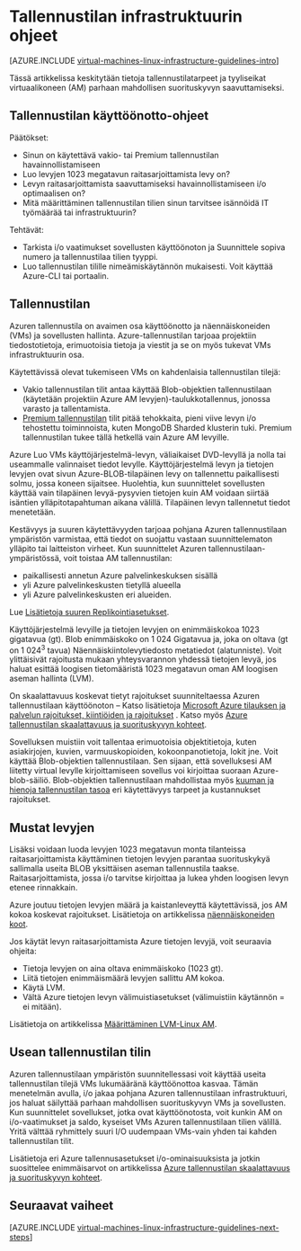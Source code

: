 <properties
    pageTitle="Tallennustilan ratkaisuja ohjeet | Microsoft Azure"
    description="Lisätietoja keskeisiä suunnittelu ja käyttöönotto ohjeita käyttöönoton Azure infrastruktuuripalvelut tallennustilan ratkaisuja."
    documentationCenter=""
    services="virtual-machines-linux"
    authors="iainfoulds"
    manager="timlt"
    editor=""
    tags="azure-resource-manager"/>

<tags
    ms.service="virtual-machines-linux"
    ms.workload="infrastructure-services"
    ms.tgt_pltfrm="vm-linux"
    ms.devlang="na"
    ms.topic="article"
    ms.date="09/08/2016"
    ms.author="iainfou"/>

# <a name="storage-infrastructure-guidelines"></a>Tallennustilan infrastruktuurin ohjeet

[AZURE.INCLUDE [virtual-machines-linux-infrastructure-guidelines-intro](../../includes/virtual-machines-linux-infrastructure-guidelines-intro.md)] 

Tässä artikkelissa keskitytään tietoja tallennustilatarpeet ja tyyliseikat virtuaalikoneen (AM) parhaan mahdollisen suorituskyvyn saavuttamiseksi.


## <a name="implementation-guidelines-for-storage"></a>Tallennustilan käyttöönotto-ohjeet

Päätökset:

- Sinun on käytettävä vakio- tai Premium tallennustilan havainnollistamiseen
- Luo levyjen 1023 megatavun raitasarjoittamista levy on?
- Levyn raitasarjoittamista saavuttamiseksi havainnollistamiseen i/o optimaalisen on?
- Mitä määrittäminen tallennustilan tilien sinun tarvitsee isännöidä IT työmäärää tai infrastruktuurin?

Tehtävät:

- Tarkista i/o vaatimukset sovellusten käyttöönoton ja Suunnittele sopiva numero ja tallennustilaa tilien tyyppi.
- Luo tallennustilan tilille nimeämiskäytännön mukaisesti. Voit käyttää Azure-CLI tai portaalin.


## <a name="storage"></a>Tallennustilan

Azuren tallennustila on avaimen osa käyttöönotto ja näennäiskoneiden (VMs) ja sovellusten hallinta. Azure-tallennustilan tarjoaa projektiin tiedostotietoja, erimuotoisia tietoja ja viestit ja se on myös tukevat VMs infrastruktuurin osa.

Käytettävissä olevat tukemiseen VMs on kahdenlaisia tallennustilan tilejä:

- Vakio tallennustilan tilit antaa käyttää Blob-objektien tallennustilaan (käytetään projektiin Azure AM levyjen)-taulukkotallennus, jonossa varasto ja tallentamista.
- [Premium tallennustilan](../storage/storage-premium-storage.md) tilit pitää tehokkaita, pieni viive levyn i/o tehostettu toiminnoista, kuten MongoDB Sharded klusterin tuki. Premium tallennustilan tukee tällä hetkellä vain Azure AM levyille.

Azure Luo VMs käyttöjärjestelmä-levyn, väliaikaiset DVD-levyllä ja nolla tai useammalle valinnaiset tiedot levylle. Käyttöjärjestelmä levyn ja tietojen levyjen ovat sivun Azure-BLOB-tilapäinen levy on tallennettu paikallisesti solmu, jossa koneen sijaitsee. Huolehtia, kun suunnittelet sovellusten käyttää vain tilapäinen levyä-pysyvien tietojen kuin AM voidaan siirtää isäntien ylläpitotapahtuman aikana välillä. Tilapäinen levyn tallennetut tiedot menetetään.

Kestävyys ja suuren käytettävyyden tarjoaa pohjana Azuren tallennustilaan ympäristön varmistaa, että tiedot on suojattu vastaan suunnittelematon ylläpito tai laitteiston virheet. Kun suunnittelet Azuren tallennustilaan-ympäristössä, voit toistaa AM tallennustilan:

- paikallisesti annetun Azure palvelinkeskuksen sisällä
- yli Azure palvelinkeskusten tietyllä alueella
- yli Azure palvelinkeskusten eri alueiden.

Lue [Lisätietoja suuren Replikointiasetukset](../storage/storage-introduction.md#replication-for-durability-and-high-availability).

Käyttöjärjestelmä levyille ja tietojen levyjen on enimmäiskokoa 1023 gigatavua (gt). Blob enimmäiskoko on 1 024 Gigatavua ja, joka on oltava (gt on 1 024<sup>3</sup> tavua) Näennäiskiintolevytiedosto metatiedot (alatunniste). Voit ylittäisivät rajoitusta mukaan yhteysvarannon yhdessä tietojen levyä, jos haluat esittää loogisen tietomääristä 1023 megatavun oman AM loogisen aseman hallinta (LVM).

On skaalattavuus koskevat tietyt rajoitukset suunniteltaessa Azuren tallennustilaan käyttöönoton – Katso lisätietoja [Microsoft Azure tilauksen ja palvelun rajoitukset, kiintiöiden ja rajoitukset](azure-subscription-service-limits.md#storage-limits) . Katso myös [Azure tallennustilan skaalattavuus ja suorituskyvyn kohteet](../storage/storage-scalability-targets.md).

Sovelluksen muistiin voit tallentaa erimuotoisia objektitietoja, kuten asiakirjojen, kuvien, varmuuskopioiden, kokoonpanotietoja, lokit jne. Voit käyttää Blob-objektien tallennustilaan. Sen sijaan, että sovelluksesi AM liitetty virtual levylle kirjoittamiseen sovellus voi kirjoittaa suoraan Azure-blob-säiliö. Blob-objektien tallennustilaan mahdollistaa myös [kuuman ja hienoja tallennustilan tasoa](../storage/storage-blob-storage-tiers.md) eri käytettävyys tarpeet ja kustannukset rajoitukset.


## <a name="striped-disks"></a>Mustat levyjen
Lisäksi voidaan luoda levyjen 1023 megatavun monta tilanteissa raitasarjoittamista käyttäminen tietojen levyjen parantaa suorituskykyä sallimalla useita BLOB yksittäisen aseman tallennustila taakse. Raitasarjoittamista, jossa i/o tarvitse kirjoittaa ja lukea yhden loogisen levyn etenee rinnakkain.

Azure joutuu tietojen levyjen määrä ja kaistanleveyttä käytettävissä, jos AM kokoa koskevat rajoitukset. Lisätietoja on artikkelissa [näennäiskoneiden koot](virtual-machines-linux-sizes.md).

Jos käytät levyn raitasarjoittamista Azure tietojen levyjä, voit seuraavia ohjeita:

- Tietoja levyjen on aina oltava enimmäiskoko (1023 gt).
- Liitä tietojen enimmäismäärä levyjen sallittu AM kokoa.
- Käytä LVM.
- Vältä Azure tietojen levyn välimuistiasetukset (välimuistiin käytännön = ei mitään).

Lisätietoja on artikkelissa [Määrittäminen LVM-Linux AM](virtual-machines-linux-configure-lvm.md).


## <a name="multiple-storage-accounts"></a>Usean tallennustilan tilin

Azuren tallennustilaan ympäristön suunnitellessasi voit käyttää useita tallennustilan tilejä VMs lukumääränä käyttöönottoa kasvaa. Tämän menetelmän avulla, i/o jakaa pohjana Azuren tallennustilaan infrastruktuuri, jos haluat säilyttää parhaan mahdollisen suorituskyvyn VMs ja sovellusten. Kun suunnittelet sovellukset, jotka ovat käyttöönotosta, voit kunkin AM on i/o-vaatimukset ja saldo, kyseiset VMs Azuren tallennustilaan tilien välillä. Yritä välttää ryhmittely suuri I/O uudempaan VMs-vain yhden tai kahden tallennustilan tilit.

Lisätietoja eri Azure tallennusasetukset i/o-ominaisuuksista ja jotkin suosittelee enimmäisarvot on artikkelissa [Azure tallennustilan skaalattavuus ja suorituskyvyn kohteet](../storage/storage-scalability-targets.md).


## <a name="next-steps"></a>Seuraavat vaiheet

[AZURE.INCLUDE [virtual-machines-linux-infrastructure-guidelines-next-steps](../../includes/virtual-machines-linux-infrastructure-guidelines-next-steps.md)] 